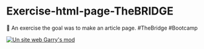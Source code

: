 # Exercise-html-page-TheBRIDGE
📝 An exercise the goal was to make an article page. #TheBridge #Bootcamp

<a href="https://www.maxime-guinard.fr/" target="_blank" rel="noreferrer"> 
  <img src="https://discord.com/channels/937470441767964753/937470441767964756/949627904201990164" 
       alt="Un site web Garry's mod"/> </a>
